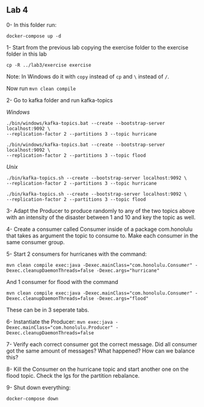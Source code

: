 ## Lab 4

0- In this folder run:

```
docker-compose up -d
```


1- Start from the previous lab copying the exercise folder to the exercise folder in this lab

```
cp -R ../lab3/exercise exercise
```

Note: In Windows do it with `copy` instead of `cp` and `\` instead of `/`.

Now run `mvn clean compile`

2- Go to kafka folder and run kafka-topics

*Windows*

```
./bin/windows/kafka-topics.bat --create --bootstrap-server localhost:9092 \
--replication-factor 2 --partitions 3 --topic hurricane

./bin/windows/kafka-topics.bat --create --bootstrap-server localhost:9092 \
--replication-factor 2 --partitions 3 --topic flood
```

*Unix*

```
./bin/kafka-topics.sh --create --bootstrap-server localhost:9092 \
--replication-factor 2 --partitions 3 --topic hurricane

./bin/kafka-topics.sh --create --bootstrap-server localhost:9092 \
--replication-factor 2 --partitions 3 --topic flood
```

3- Adapt the Producer to produce randomly to any of the two topics above with an intensity of the disaster between 1 and 10 and key the topic as well.

4- Create a consumer called Consumer inside of a package com.honolulu that takes as argument the topic to consume to. Make each consumer in the same consumer group.

5- Start 2 consumers for hurricanes with the command:

```
mvn clean compile exec:java -Dexec.mainClass="com.honolulu.Consumer" -Dexec.cleanupDaemonThreads=false -Dexec.args="hurricane"
```

And 1 consumer for flood with the command

```
mvn clean compile exec:java -Dexec.mainClass="com.honolulu.Consumer" -Dexec.cleanupDaemonThreads=false -Dexec.args="flood"
```

These can be in 3 seperate tabs.

6- Instantiate the Producer: `mvn exec:java -Dexec.mainClass="com.honolulu.Producer" -Dexec.cleanupDaemonThreads=false`

7- Verify each correct consumer got the correct message. Did all consumer got the same amount of messages? What happened? How can we balance this?

8- Kill the Consumer on the hurricane topic and start another one on the flood topic. Check the lgs for the partition rebalance.

9- Shut down everything:

```
docker-compose down
```

